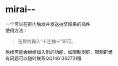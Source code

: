 # mirai--
一个可以在群内触发并发送抽奖结果的插件  
使用方法：
>在群内输入“十连抽卡”即可。

后续可能会继续加入别的功能，如限制刷屏、限制群组  
有问题可以随时联系QQ1461362731哦
